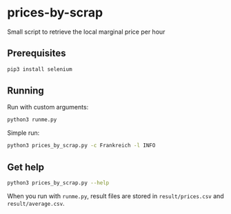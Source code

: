 # prices-by-scrap
Small script to retrieve the local marginal price per hour

## Prerequisites
```sh
pip3 install selenium
```
## Running
Run with custom arguments:
```sh
python3 runme.py
```
Simple run:
```sh
python3 prices_by_scrap.py -c Frankreich -l INFO
```
## Get help
```sh
python3 prices_by_scrap.py --help
```

When you run with `runme.py`, result files are stored in `result/prices.csv` and `result/average.csv`.
